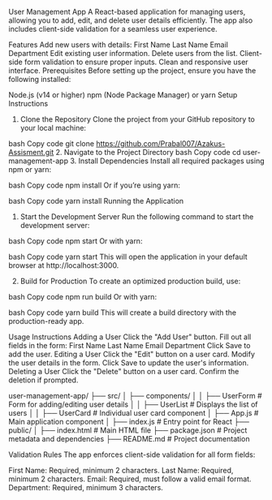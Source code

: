  User Management App
A React-based application for managing users, allowing you to add, edit, and delete user details efficiently. The app also includes client-side validation for a seamless user experience.

Features
Add new users with details:
First Name
Last Name
Email
Department
Edit existing user information.
Delete users from the list.
Client-side form validation to ensure proper inputs.
Clean and responsive user interface.
Prerequisites
Before setting up the project, ensure you have the following installed:

Node.js (v14 or higher)
npm (Node Package Manager) or yarn
Setup Instructions
1. Clone the Repository
Clone the project from your GitHub repository to your local machine:

bash
Copy code
git clone  https://github.com/Prabal007/Azakus-Assisment.git
2. Navigate to the Project Directory
bash
Copy code
cd user-management-app
3. Install Dependencies
Install all required packages using npm or yarn:

bash
Copy code
npm install
Or if you’re using yarn:

bash
Copy code
yarn install
Running the Application
1. Start the Development Server
Run the following command to start the development server:

bash
Copy code
npm start
Or with yarn:

bash
Copy code
yarn start
This will open the application in your default browser at http://localhost:3000.

2. Build for Production
To create an optimized production build, use:

bash
Copy code
npm run build
Or with yarn:

bash
Copy code
yarn build
This will create a build directory with the production-ready app.

Usage Instructions
Adding a User
Click the "Add User" button.
Fill out all fields in the form:
First Name
Last Name
Email
Department
Click Save to add the user.
Editing a User
Click the "Edit" button on a user card.
Modify the user details in the form.
Click Save to update the user's information.
Deleting a User
Click the "Delete" button on a user card.
Confirm the deletion if prompted.


user-management-app/
├── src/
│   ├── components/
│   │   ├── UserForm           # Form for adding/editing user details
│   │   ├── UserList           # Displays the list of users
│   │   ├── UserCard           # Individual user card component
│   ├── App.js                 # Main application component
│   ├── index.js               # Entry point for React
├── public/
│   ├── index.html             # Main HTML file
├── package.json               # Project metadata and dependencies
├── README.md                  # Project documentation


Validation Rules
The app enforces client-side validation for all form fields:

First Name: Required, minimum 2 characters.
Last Name: Required, minimum 2 characters.
Email: Required, must follow a valid email format.
Department: Required, minimum 3 characters.


